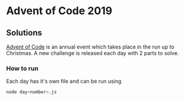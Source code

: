 # Advent of Code 2019
## Solutions

[Advent of Code](https://adventofcode.com/2019) is an annual event which takes place in the run up to Christmas. A new challenge is released each day with 2 parts to solve.

### How to run

Each day has it's own file and can be run using

```bash
node day<number>.js
```

